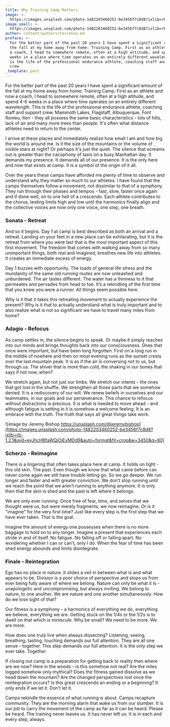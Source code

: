 ```yaml
---
title: Why Training Camp Matters
image: >-
  https://images.unsplash.com/photo-1482203460252-be3456f7c8d8?ixlib=rb-1.2.1&ixid=eyJhcHBfaWQiOjEyMDd9&auto=format&fit=crop&w=3450&q=80
image_small: >-
  https://images.unsplash.com/photo-1482203460252-be3456f7c8d8?ixlib=rb-1.2.1&ixid=eyJhcHBfaWQiOjEyMDd9&auto=format&fit=crop&h=250&w=250&q=80
author: content/authors/terrence.md
preface: >-
  For the better part of the past 20 years I have spent a significant amount of
  the fall at my home away from home: Training Camp. First as an athlete and now
  a coach, I head to somewhere remote, often at a high altitude, and spend 4-6
  weeks in a place where time operates on an entirely different wavelength. This
  is the life of the professional endurance athlete, coaching staff and support
  crew
_template: post
---
```


For the better part of the past 20 years I have spent a significant amount of the fall at my home away from home: Training Camp. First as an athlete and now a coach, I head to somewhere remote, often at a high altitude, and spend 4-6 weeks in a place where time operates on an entirely different wavelength. This is the life of the professional endurance athlete, coaching staff and support crew. Mammoth Lakes, Flagstaff, Albuquerque, Font Romeu, Iten - they all possess the same basic characteristics - lots of hills, lack of air and many more trees than people. It's often what distance athletes need to return to the center.

I arrive at these places and immediately realize how small I am and how big the world is around me. Is it the size of the mountains or the volume of visible stars at night? Or perhaps it's just the quiet. The silence that screams out is greater than the cacophony of taxis on a busy Manhattan day. It demands my presence. It demands all of our presence. It is the only here and now that exists at camp. It is a symbol of the origin of it all.

Over the years these camps have afforded me plenty of time to observe and understand why they matter so much to our athletes. I have found that the camps themselves follow a movement, not dissimilar to that of a symphony. They run through their phases and tempos - fast, slow, faster once again and if done well, on to one hell of a crescendo. Each athlete contributes to the chorus, testing limits high and low until the harmonics finally align and the collective voices are now only one voice, one step, one breath.

### Sonata - Retreat

And so it begins. Day 1 at camp is best described as both an arrival and a retreat. Landing on your feet in a new place can be exhilarating, but it is the retreat from where you were last that is the most important aspect of this first movement. The freedom that comes with walking away from so many unimportant things, both real and imagined, breathes new life into athletes. It creates an immediate excess of energy.

Day 1 buzzes with opportunity. The loads of general life stress and the mundanity of the same old running routes are now unleashed and unburdened. The air tastes different. The water has a thinness to it that permeates and pervades from head to toe. It’s a rekindling of the first time that you knew you were a runner. All things seem possible here.

Why is it that it takes this retreating movement to actually experience the present? Why is it that to actually understand what is truly important and to also realize what is not so significant we have to travel many miles from home?

### Adagio - Refocus

As camp settles in, the silence begins to speak. Or maybe it simply reaches into our minds and brings thoughts back into our consciousness. Ones that once were important, but have been long forgotten. First on a long run in the middle of nowhere and then on most evening runs as the sunset crests over the last mountain peak. It is as if the air is conversing not to us, but through us. The shiver that is more than cold, the shaking in our bones that says if not now, when?

We stretch again, but not just our limbs. We stretch our intents - the ones that got lost in the shuffle. We strengthen all those parts that we somehow denied. It is a rediscovery of our will. We renew beliefs in ourselves and our teammates, in our goals and our perseverance. This chance to refocus without distractions is precious. It is what is needed to move ahead - and although fatigue is setting in it is somehow a welcome feeling. It is an embrace with the truth. The truth that says all great things take work.

![image by Jeremy Bishop https://unsplash.com/@jeremybishop](https://images.unsplash.com/photo-1482203460252-be3456f7c8d8?ixlib=rb-1.2.1&ixid=eyJhcHBfaWQiOjEyMDd9&auto=format&fit=crop&w=3450&q=80)

### Scherzo - Reimagine

There is a lingering that often takes place here at camp. It holds on tight - this old skin. The past. Even though we know that what came before can never come again we still have trouble letting go. So we go deeper. We run longer and faster and with greater conviction. We don’t stop running until we reach the point that we aren’t running to anything anymore. It is only then that the skin is shed and the past is left where it belongs.

We are only ever running. Once free of fear, time, and selves that we thought were us, but were merely fragments, we now reimagine. Or is it "imagine" for the very first time? Just like every step is the first step that we have ever taken. That is the goal.

Imagine the amount of energy one possesses when there is no more baggage to hold on to any longer. Imagine a present that experiences each stride in and of itself. No fatigue. No falling off or falling apart. No wondering whether I can or can’t, only I do. When the fear of time has been shed energy abounds and limits disintegrate.

### Finale - Reintegration

Ego has no place in nature. It slides a veil in between what is and what appears to be. Division is a poor choice of perspective and stops us from ever being fully aware of where we belong. Nature can only be what it is - unapologetic and uncompromising, but always inviting. We belong to nature, to one another. We are nature and one another simultaneously. How do we lose sight of that?

Our fitness is a symphony - a harmonics of everything we do, everything we believe, everything we are. Getting stuck on the 1/4s or the 1/2s is to dwell on that which is miniscule. Why be small? We need to be more. We are more.

How does one truly live when always dissecting? Listening, seeing, breathing, tasting, touching demands our full attention. They are all one sense - together. This step demands our full attention. It is the only step we ever take. Together.

If closing out camp is a preparation for getting back to reality then where are we now? Here in the woods - is this somehow not real? Are the miles logged somehow only mythical? Does the fitness gained dissolve as we head down the mountain? Are the changed perspectives lost once the reintegration occurs? Is this great crescendo an ending or a beginning? It only ends if we let it. Don’t let it.

Camps rekindle the essence of what running is about. Camps recapture community. They are the morning alarm that wake us from our slumber. It is our job to carry the movement of the camp as far as it can be heard. Please be heard. The training never leaves us. It has never left us. It is in each and every step, always.
